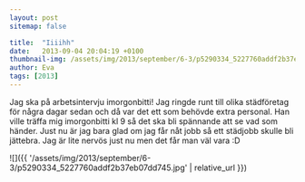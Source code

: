 ```yaml
---
layout: post
sitemap: false

title:  "Iiiihh"
date:   2013-09-04 20:04:19 +0100
thumbnail-img: /assets/img/2013/september/6-3/p5290334_5227760addf2b37eb07dd745.jpg
author: Eva
tags: [2013]
---
```


Jag ska på arbetsintervju imorgonbitti! Jag ringde runt till olika städföretag för några dagar sedan och då var det ett som behövde extra personal. Han ville träffa mig imorgonbitti kl 9 så det ska bli spännande att se vad som händer. Just nu är jag bara glad om jag får nåt jobb så ett städjobb skulle bli jättebra. Jag är lite nervös just nu men det får man väl vara :D

![]({{ '/assets/img/2013/september/6-3/p5290334_5227760addf2b37eb07dd745.jpg'  | relative_url }})

